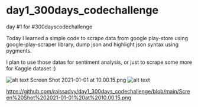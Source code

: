 # day1_300days_codechallenge

day #1 for #300dayscodechallenge


Today I learned a simple code to scrape data from google play-store using google-play-scraper library, dump json and highlight json syntax using pygments. 

I plan to use those datas for sentiment analysis, or just to scrape some more for Kaggle dataset :)


![alt text](https://github.com/raissadvy/day1_300days_codechallenge/blob/main/Screen%20Shot%202021-01-01%20at%2010.00.15.png)
Screen Shot 2021-01-01 at 10.00.15.png
![alt text](https://github.com/[username]/[reponame]/blob/[branch]/image.jpg?raw=true)

https://github.com/raissadvy/day1_300days_codechallenge/blob/main/Screen%20Shot%202021-01-01%20at%2010.00.15.png
